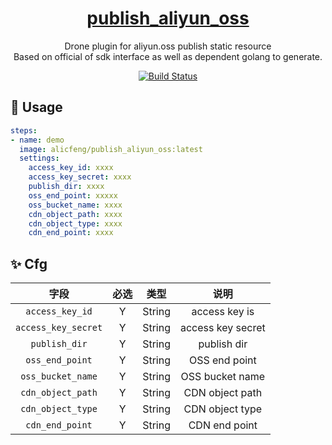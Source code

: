 <h1 align="center">
    <a href="https://github.com/alicfeng/publish_aliyun_oss">
        publish_aliyun_oss
    </a>
</h1>
<p align="center">
    Drone plugin for aliyun.oss publish static resource
     <br>
    Based on official of sdk interface as well as dependent golang to generate.
</p>
<p align="center">
    <a href="https://travis-ci.com/github/alicfeng/publish_aliyun_oss">
        <img src="https://travis-ci.com/alicfeng/publish_aliyun_oss.svg?branch=master" alt="Build Status">
    </a>
</p>


## 🚀 Usage

```yaml
steps:
- name: demo
  image: alicfeng/publish_aliyun_oss:latest
  settings:
    access_key_id: xxxx
    access_key_secret: xxxx
    publish_dir: xxxx
    oss_end_point: xxxxx
    oss_bucket_name: xxxx
    cdn_object_path: xxxx
    cdn_object_type: xxxx
    cdn_end_point: xxxx
```



## ✨ Cfg

|        字段         | 必选 |  类型  |       说明        |
| :-----------------: | :--: | :----: | :---------------: |
|   `access_key_id`   |  Y   | String |   access key is   |
| `access_key_secret` |  Y   | String | access key secret |
|    `publish_dir`    |  Y   | String |    publish dir    |
|   `oss_end_point`   |  Y   | String |   OSS end point   |
|  `oss_bucket_name`  |  Y   | String |  OSS bucket name  |
|  `cdn_object_path`  |  Y   | String |  CDN object path  |
|  `cdn_object_type`  |  Y   | String |  CDN object type  |
|   `cdn_end_point`   |  Y   | String |  CDN end point    |


